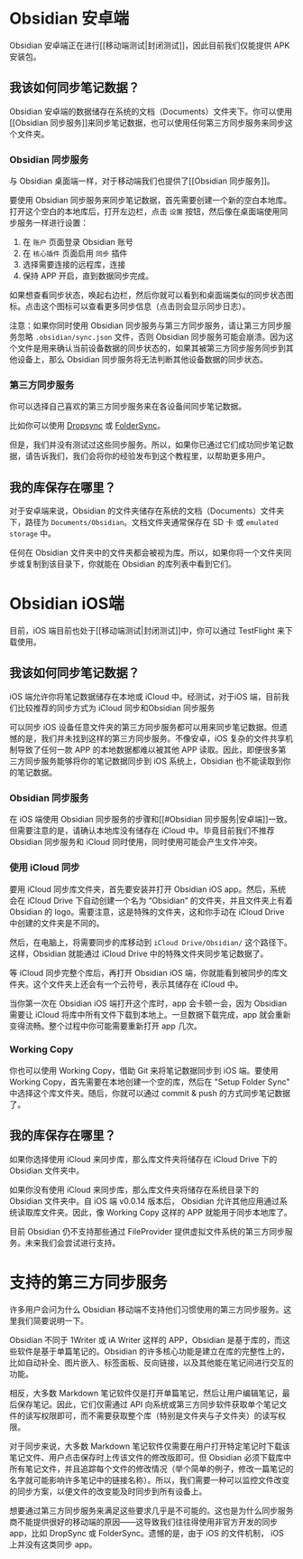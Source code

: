 
# Obsidian 安卓端

Obsidian 安卓端正在进行[[移动端测试|封闭测试]]，因此目前我们仅能提供 APK 安装包。

## 我该如何同步笔记数据？

Obsidian 安卓端的数据储存在系统的文档（Documents）文件夹下。你可以使用[[Obsidian 同步服务]]来同步笔记数据，也可以使用任何第三方同步服务来同步这个文件夹。

### Obsidian 同步服务

与 Obsidian 桌面端一样，对于移动端我们也提供了[[Obsidian 同步服务]]。

要使用 Obsidian 同步服务来同步笔记数据，首先需要创建一个新的空白本地库。打开这个空白的本地库后，打开左边栏，点击 `设置` 按钮，然后像在桌面端使用同步服务一样进行设置：

1. 在 `账户` 页面登录 Obsidian 账号
2. 在 `核心插件` 页面启用 `同步` 插件
3. 选择需要连接的远程库，连接
4. 保持 APP 开启，直到数据同步完成。

如果想查看同步状态，唤起右边栏，然后你就可以看到和桌面端类似的同步状态图标。点击这个图标可以查看更多同步信息（点击则会显示同步日志）。

注意：如果你同时使用 Obsidian 同步服务与第三方同步服务，请让第三方同步服务忽略 `.obsidian/sync.json` 文件，否则 Obsidian 同步服务可能会崩溃。因为这个文件是用来确认当前设备数据的同步状态的，如果其被第三方同步服务同步到其他设备上，那么 Obsidian 同步服务将无法判断其他设备数据的同步状态。

### 第三方同步服务

你可以选择自己喜欢的第三方同步服务来在各设备间同步笔记数据。

比如你可以使用 [Dropsync](https://play.google.com/store/apps/details?id=com.ttxapps.dropsync) 或 [FolderSync](https://play.google.com/store/apps/details?id=dk.tacit.android.foldersync.lite)。

但是，我们并没有测试过这些同步服务。所以，如果你已通过它们成功同步笔记数据，请告诉我们，我们会将你的经验发布到这个教程里，以帮助更多用户。

## 我的库保存在哪里？

对于安卓端来说，Obsidian 的文件夹储存在系统的文档（Documents）文件夹下，路径为 `Documents/Obsidian`。文档文件夹通常保存在 SD 卡 或 `emulated storage` 中。

任何在 Obsidian 文件夹中的文件夹都会被视为库。所以，如果你将一个文件夹同步或复制到该目录下，你就能在 Obsidian 的库列表中看到它们。

# Obsidian iOS端

目前，iOS 端目前也处于[[移动端测试|封闭测试]]中，你可以通过 TestFlight 来下载使用。

## 我该如何同步笔记数据？

iOS 端允许你将笔记数据储存在本地或 iCloud 中。经测试，对于iOS 端，目前我们比较推荐的同步方式为 iCloud 同步和Obsidian 同步服务

可以同步 iOS 设备任意文件夹的第三方同步服务都可以用来同步笔记数据。但遗憾的是，我们并未找到这样的第三方同步服务。不像安卓，iOS 复杂的文件共享机制导致了任何一款 APP 的本地数据都难以被其他 APP 读取。因此，即便很多第三方同步服务能够将你的笔记数据同步到 iOS 系统上，Obsidian 也不能读取到你的笔记数据。

### Obsidian 同步服务

在 iOS 端使用 Obsidian 同步服务的步骤和[[#Obsidian 同步服务|安卓端]]一致。但需要注意的是，请确认本地库没有储存在 iCloud 中。毕竟目前我们不推荐 Obsidian 同步服务和 iCloud 同时使用，同时使用可能会产生文件冲突。

### 使用 iCloud 同步

要用 iCloud 同步库文件夹，首先要安装并打开 Obsidian iOS app。然后，系统会在 iCloud Drive 下自动创建一个名为 “Obsidian” 的文件夹，并且文件夹上有着 Obsidian 的 logo。需要注意，这是特殊的文件夹，这和你手动在 iCloud Drive 中创建的文件夹是不同的。

然后，在电脑上，将需要同步的库移动到 `iCloud Drive/Obsidian/` 这个路径下。这样，Obsidian 就能通过 iCloud Drive 中的特殊文件夹同步笔记数据了。

等 iCloud 同步完整个库后，再打开 Obsidian iOS 端，你就能看到被同步的库文件夹。这个文件夹上还会有一个云符号，表示其储存在 iCloud 中。

当你第一次在 Obsidian iOS 端打开这个库时，app 会卡顿一会，因为 Obsidian 需要让 iCloud 将库中所有文件下载到本地上。一旦数据下载完成，app 就会重新变得流畅。整个过程中你可能需要重新打开 app 几次。

### Working Copy

你也可以使用 Working Copy，借助 Git 来将笔记数据同步到 iOS 端。要使用 Working Copy，首先需要在本地创建一个空的库，然后在 "Setup Folder Sync" 中选择这个库文件夹。随后，你就可以通过 commit & push 的方式同步笔记数据了。

## 我的库保存在哪里？

如果你选择使用 iCloud 来同步库，那么库文件夹将储存在 iCloud Drive 下的 Obsidian 文件夹中。

如果你没有使用 iCloud 来同步库，那么库文件夹将储存在系统目录下的 Obsidian 文件夹中。自 iOS 端 v0.0.14 版本后， Obsidian 允许其他应用通过系统读取库文件夹。因此，像 Working Copy 这样的 APP 就能用于同步本地库了。

目前 Obsidian 仍不支持那些通过 FileProvider 提供虚拟文件系统的第三方同步服务。未来我们会尝试进行支持。

# 支持的第三方同步服务

许多用户会问为什么 Obsidian 移动端不支持他们习惯使用的第三方同步服务。这里我们简要说明一下。

Obsidian 不同于 1Writer 或 iA Writer 这样的 APP，Obsidian 是基于库的，而这些软件是基于单篇笔记的。Obsidian 的许多核心功能是建立在库的完整性上的，比如自动补全、图片嵌入、标签面板、反向链接，以及其他能在笔记间进行交互的功能。

相反，大多数 Markdown 笔记软件仅是打开单篇笔记，然后让用户编辑笔记，最后保存笔记。因此，它们仅需通过 API 向系统或第三方同步软件获取单个笔记文件的读写权限即可，而不需要获取整个库（特别是文件夹与子文件夹）的读写权限。

对于同步来说，大多数 Markdown 笔记软件仅需要在用户打开特定笔记时下载该笔记文件、用户点击保存时上传该文件的修改版即可。但 Obsidian 必须下载库中所有笔记文件，并且追踪每个文件的修改情况（举个简单的例子，修改一篇笔记的名字就可能影响许多笔记中的链接名称）。所以，我们需要一种可以监控文件改变的同步方案，以便文件的改变能及时同步到所有设备上。

想要通过第三方同步服务来满足这些要求几乎是不可能的。这也是为什么同步服务商不能提供很好的移动端的原因——这导致我们往往得使用非官方开发的同步 app，比如 DropSync 或 FolderSync。遗憾的是，由于 iOS 的文件机制， iOS 上并没有这类同步 app。
